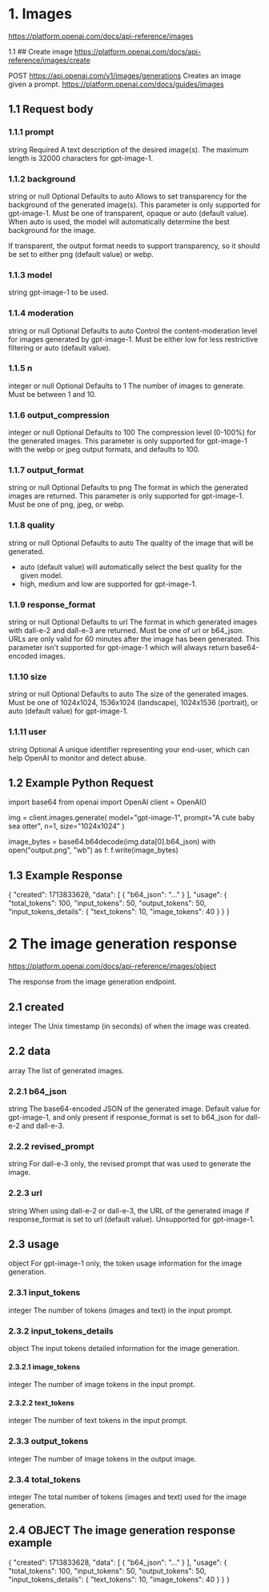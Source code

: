 

# 1. Images 
https://platform.openai.com/docs/api-reference/images

1.1 ## Create image 
https://platform.openai.com/docs/api-reference/images/create

POST https://api.openai.com/v1/images/generations
Creates an image given a prompt. https://platform.openai.com/docs/guides/images

## 1.1 Request body

### 1.1.1 prompt
string
Required
A text description of the desired image(s). The maximum length is 32000 characters for gpt-image-1.

### 1.1.2 background
string or null
Optional
Defaults to auto
Allows to set transparency for the background of the generated image(s). This parameter is only supported for gpt-image-1. Must be one of transparent, opaque or auto (default value). When auto is used, the model will automatically determine the best background for the image.

If transparent, the output format needs to support transparency, so it should be set to either png (default value) or webp.

### 1.1.3 model
string
gpt-image-1 to be used.

### 1.1.4 moderation
string or null
Optional
Defaults to auto
Control the content-moderation level for images generated by gpt-image-1. Must be either low for less restrictive filtering or auto (default value).

### 1.1.5 n
integer or null
Optional
Defaults to 1
The number of images to generate. Must be between 1 and 10. 

### 1.1.6 output_compression
integer or null
Optional
Defaults to 100
The compression level (0-100%) for the generated images. This parameter is only supported for gpt-image-1 with the webp or jpeg output formats, and defaults to 100.

### 1.1.7 output_format
string or null
Optional
Defaults to png
The format in which the generated images are returned. This parameter is only supported for gpt-image-1. Must be one of png, jpeg, or webp.

### 1.1.8 quality
string or null
Optional
Defaults to auto
The quality of the image that will be generated.

* auto (default value) will automatically select the best quality for the given model.
* high, medium and low are supported for gpt-image-1.

### 1.1.9 response_format
string or null
Optional
Defaults to url
The format in which generated images with dall-e-2 and dall-e-3 are returned. Must be one of url or b64_json. URLs are only valid for 60 minutes after the image has been generated. This parameter isn't supported for gpt-image-1 which will always return base64-encoded images.

### 1.1.10 size
string or null
Optional
Defaults to auto
The size of the generated images. Must be one of 1024x1024, 1536x1024 (landscape), 1024x1536 (portrait), or auto (default value) for gpt-image-1.


### 1.1.11 user
string
Optional
A unique identifier representing your end-user, which can help OpenAI to monitor and detect abuse.

## 1.2 Example Python Request
import base64
from openai import OpenAI
client = OpenAI()

img = client.images.generate(
    model="gpt-image-1",
    prompt="A cute baby sea otter",
    n=1,
    size="1024x1024"
)

image_bytes = base64.b64decode(img.data[0].b64_json)
with open("output.png", "wb") as f:
    f.write(image_bytes)

## 1.3 Example Response
{
  "created": 1713833628,
  "data": [
    {
      "b64_json": "..."
    }
  ],
  "usage": {
    "total_tokens": 100,
    "input_tokens": 50,
    "output_tokens": 50,
    "input_tokens_details": {
      "text_tokens": 10,
      "image_tokens": 40
    }
  }
}


# 2 The image generation response
https://platform.openai.com/docs/api-reference/images/object

The response from the image generation endpoint.

## 2.1 created
integer
The Unix timestamp (in seconds) of when the image was created.

## 2.2 data
array
The list of generated images.

### 2.2.1 b64_json
string
The base64-encoded JSON of the generated image. Default value for gpt-image-1, and only present if response_format is set to b64_json for dall-e-2 and dall-e-3.

### 2.2.2 revised_prompt
string
For dall-e-3 only, the revised prompt that was used to generate the image.

### 2.2.3 url
string
When using dall-e-2 or dall-e-3, the URL of the generated image if response_format is set to url (default value). Unsupported for gpt-image-1.

## 2.3 usage
object
For gpt-image-1 only, the token usage information for the image generation.


### 2.3.1 input_tokens
integer
The number of tokens (images and text) in the input prompt.

### 2.3.2 input_tokens_details
object
The input tokens detailed information for the image generation.


#### 2.3.2.1 image_tokens
integer
The number of image tokens in the input prompt.

#### 2.3.2.2 text_tokens
integer
The number of text tokens in the input prompt.

### 2.3.3 output_tokens
integer
The number of image tokens in the output image.

### 2.3.4 total_tokens
integer
The total number of tokens (images and text) used for the image generation.

## 2.4 OBJECT The image generation response example
{
  "created": 1713833628,
  "data": [
    {
      "b64_json": "..."
    }
  ],
  "usage": {
    "total_tokens": 100,
    "input_tokens": 50,
    "output_tokens": 50,
    "input_tokens_details": {
      "text_tokens": 10,
      "image_tokens": 40
    }
  }
}
